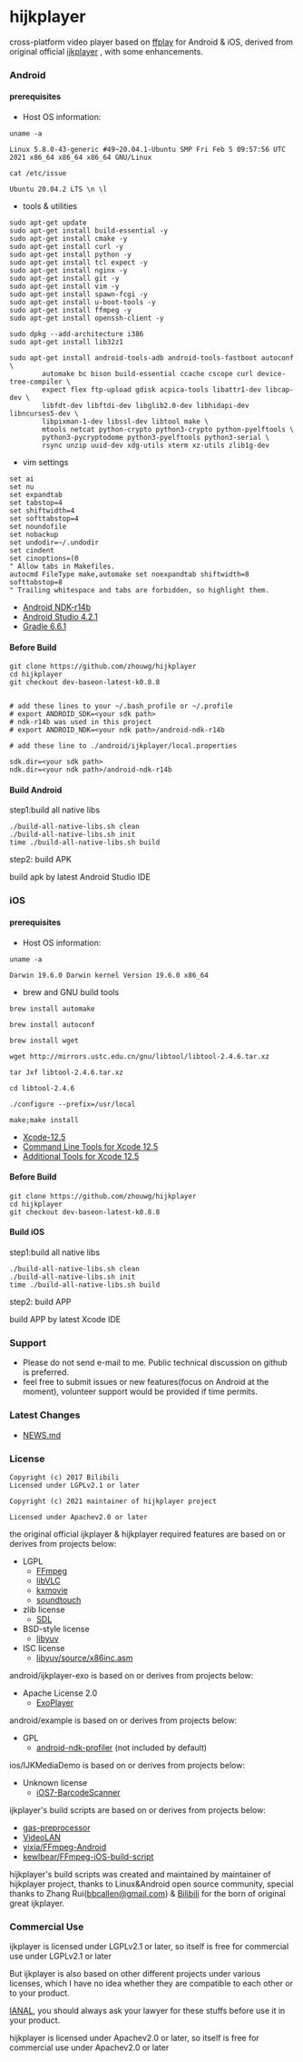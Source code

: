 # hijkplayer

cross-platform video player based on [ffplay](http://ffmpeg.org) for Android & iOS, derived from original official [ijkplayer](https://github.com/bilibili/ijkplayer) , with some enhancements.



### Android

#### prerequisites

- Host OS information:

```
uname -a

Linux 5.8.0-43-generic #49~20.04.1-Ubuntu SMP Fri Feb 5 09:57:56 UTC 2021 x86_64 x86_64 x86_64 GNU/Linux

cat /etc/issue

Ubuntu 20.04.2 LTS \n \l

```
- tools & utilities
```
sudo apt-get update
sudo apt-get install build-essential -y
sudo apt-get install cmake -y
sudo apt-get install curl -y
sudo apt-get install python -y
sudo apt-get install tcl expect -y
sudo apt-get install nginx -y
sudo apt-get install git -y
sudo apt-get install vim -y
sudo apt-get install spawn-fcgi -y
sudo apt-get install u-boot-tools -y
sudo apt-get install ffmpeg -y
sudo apt-get install openssh-client -y

sudo dpkg --add-architecture i386
sudo apt-get install lib32z1

sudo apt-get install android-tools-adb android-tools-fastboot autoconf \
        automake bc bison build-essential ccache cscope curl device-tree-compiler \
        expect flex ftp-upload gdisk acpica-tools libattr1-dev libcap-dev \
        libfdt-dev libftdi-dev libglib2.0-dev libhidapi-dev libncurses5-dev \
        libpixman-1-dev libssl-dev libtool make \
        mtools netcat python-crypto python3-crypto python-pyelftools \
        python3-pycryptodome python3-pyelftools python3-serial \
        rsync unzip uuid-dev xdg-utils xterm xz-utils zlib1g-dev

```

- vim settings

```
set ai
set nu
set expandtab
set tabstop=4
set shiftwidth=4
set softtabstop=4
set noundofile
set nobackup
set undodir=~/.undodir
set cindent
set cinoptions=(0
" Allow tabs in Makefiles.
autocmd FileType make,automake set noexpandtab shiftwidth=8 softtabstop=8
" Trailing whitespace and tabs are forbidden, so highlight them.
```


- [Android NDK-r14b](https://developer.android.com/ndk/downloads/older_releases)
- [Android Studio 4.2.1](https://developer.android.google.cn/studio)
- [Gradle 6.6.1](https://gradle.org/releases)

#### Before Build

```
git clone https://github.com/zhouwg/hijkplayer
cd hijkplayer
git checkout dev-baseon-latest-k0.8.8


# add these lines to your ~/.bash_profile or ~/.profile
# export ANDROID_SDK=<your sdk path>
# ndk-r14b was used in this project
# export ANDROID_NDK=<your ndk path>/android-ndk-r14b

# add these line to ./android/ijkplayer/local.properties

sdk.dir=<your sdk path>
ndk.dir=<your ndk path>/android-ndk-r14b

```

#### Build Android

step1:build all native libs

```
./build-all-native-libs.sh clean
./build-all-native-libs.sh init
time ./build-all-native-libs.sh build

```

step2: build APK


build apk by latest Android Studio IDE


### iOS

#### prerequisites

- Host OS information:

```
uname -a

Darwin 19.6.0 Darwin kernel Version 19.6.0 x86_64

```

- brew and GNU build tools

```
brew install automake

brew install autoconf

brew install wget

wget http://mirrors.ustc.edu.cn/gnu/libtool/libtool-2.4.6.tar.xz

tar Jxf libtool-2.4.6.tar.xz

cd libtool-2.4.6

./configure --prefix=/usr/local

make;make install

```


- [Xcode-12.5](https://developer.apple.com/download/more/)
- [Command Line Tools for Xcode 12.5](https://developer.apple.com/download/more/)
- [Additional Tools for Xcode 12.5](https://developer.apple.com/download/more/)


#### Before Build

```
git clone https://github.com/zhouwg/hijkplayer
cd hijkplayer
git checkout dev-baseon-latest-k0.8.8

```

#### Build iOS

step1:build all native libs

```
./build-all-native-libs.sh clean
./build-all-native-libs.sh init
time ./build-all-native-libs.sh build

```

step2: build APP


build APP by latest Xcode IDE


### Support

- Please do not send e-mail to me. Public technical discussion on github is preferred.
- feel free to submit issues or new features(focus on Android at the moment), volunteer support would be provided if time permits.


### Latest Changes
- [NEWS.md](NEWS.md)


### License

```
Copyright (c) 2017 Bilibili
Licensed under LGPLv2.1 or later
```

```
Copyright (c) 2021 maintainer of hijkplayer project

Licensed under Apachev2.0 or later
```

the original official ijkplayer & hijkplayer required features are based on or derives from projects below:
- LGPL
  - [FFmpeg](http://git.videolan.org/?p=ffmpeg.git)
  - [libVLC](http://git.videolan.org/?p=vlc.git)
  - [kxmovie](https://github.com/kolyvan/kxmovie)
  - [soundtouch](http://www.surina.net/soundtouch/sourcecode.html)
- zlib license
  - [SDL](http://www.libsdl.org)
- BSD-style license
  - [libyuv](https://code.google.com/p/libyuv/)
- ISC license
  - [libyuv/source/x86inc.asm](https://code.google.com/p/libyuv/source/browse/trunk/source/x86inc.asm)

android/ijkplayer-exo is based on or derives from projects below:
- Apache License 2.0
  - [ExoPlayer](https://github.com/google/ExoPlayer)

android/example is based on or derives from projects below:
- GPL
  - [android-ndk-profiler](https://github.com/richq/android-ndk-profiler) (not included by default)

ios/IJKMediaDemo is based on or derives from projects below:
- Unknown license
  - [iOS7-BarcodeScanner](https://github.com/jpwiddy/iOS7-BarcodeScanner)

ijkplayer's build scripts are based on or derives from projects below:
- [gas-preprocessor](http://git.libav.org/?p=gas-preprocessor.git)
- [VideoLAN](http://git.videolan.org)
- [yixia/FFmpeg-Android](https://github.com/yixia/FFmpeg-Android)
- [kewlbear/FFmpeg-iOS-build-script](https://github.com/kewlbear/FFmpeg-iOS-build-script)

hijkplayer's build scripts was created and maintained by maintainer of hijkplayer project, thanks to Linux&Android open source community, special thanks to Zhang Rui(<bbcallen@gmail.com>) & [Bilibili](https://www.bilibili.com/) for the born of original great ijkplayer.

### Commercial Use
ijkplayer is licensed under LGPLv2.1 or later, so itself is free for commercial use under LGPLv2.1 or later

But ijkplayer is also based on other different projects under various licenses, which I have no idea whether they are compatible to each other or to your product.

[IANAL](https://en.wikipedia.org/wiki/IANAL), you should always ask your lawyer for these stuffs before use it in your product.


hijkplayer is licensed under Apachev2.0 or later, so itself is free for commercial use under Apachev2.0 or later
